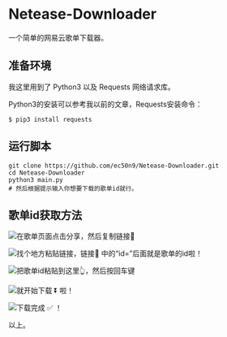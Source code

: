 # Netease-Downloader

一个简单的网易云歌单下载器。

## 准备环境

我这里用到了 Python3 以及 Requests 网络请求库。

Python3的安装可以参考我以前的文章，Requests安装命令：
```
$ pip3 install requests
```

## 运行脚本

```
git clone https://github.com/ec50n9/Netease-Downloader.git
cd Netease-Downloader
python3 main.py
# 然后根据提示输入你想要下载的歌单id就行。
```

## 歌单id获取方法

![在歌单页面点击分享，然后复制链接🔗](https://files.mdnice.com/user/26389/44b8390d-f6c2-48a2-a0cb-f4e1e694d463.png)

![找个地方粘贴链接，链接🔗 中的“id=”后面就是歌单的id啦！](https://files.mdnice.com/user/26389/2946063c-1147-4f18-891e-094815403f68.png)

![把歌单id粘贴到这里👆，然后按回车键](https://files.mdnice.com/user/26389/a91f75ce-8b06-4bb3-a97e-f80eb0aaea4a.png)


![就开始下载 ⏬ 啦！](https://files.mdnice.com/user/26389/d5348eb4-7b3b-4381-8aea-a07d33c3f848.png)

![下载完成 ✅ ！](https://files.mdnice.com/user/26389/d1ea5309-ef92-4a3e-9d92-6273567f1c91.png)

以上。
